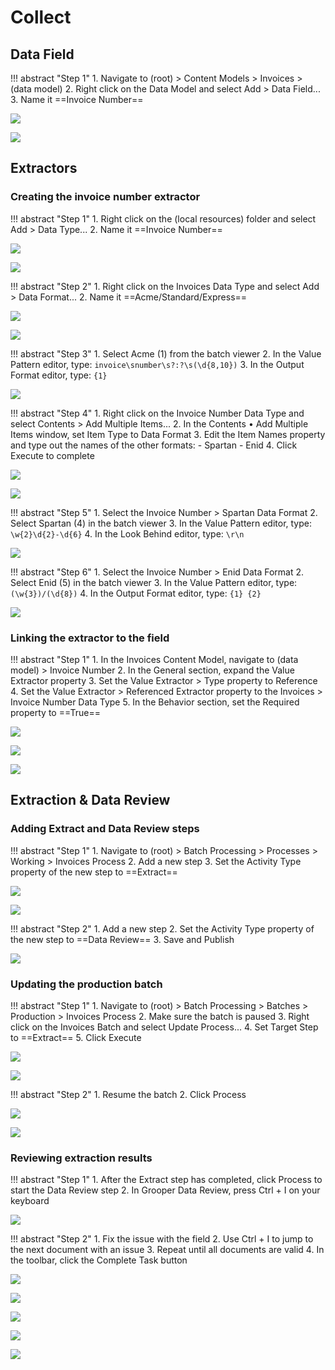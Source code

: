 # Collect

## Data Field

!!! abstract "Step 1"
    1. Navigate to (root) > Content Models > Invoices > (data model)
    2. Right click on the Data Model and select Add > Data Field...
    3. Name it ==Invoice Number==

![](../assets/img/vol-1/4-1/001.png)

![](../assets/img/vol-1/4-1/003.png)

## Extractors

### Creating the invoice number extractor

!!! abstract "Step 1"
    1. Right click on the (local resources) folder and select Add > Data Type...
    2. Name it ==Invoice Number==

![](../assets/img/vol-1/4-1/004.png)

![](../assets/img/vol-1/4-1/006.png)

!!! abstract "Step 2"
    1. Right click on the Invoices Data Type and select Add > Data Format...
    2. Name it ==Acme/Standard/Express==

![](../assets/img/vol-1/4-1/007.png)

![](../assets/img/vol-1/4-1/009.png)

!!! abstract "Step 3"
    1. Select Acme (1) from the batch viewer
    2. In the Value Pattern editor, type:
        ```
        invoice\snumber\s?:?\s(\d{8,10})
        ```
    3. In the Output Format editor, type:
        ```
        {1}
        ```

![](../assets/img/vol-1/4-1/012.png)

!!! abstract "Step 4"
    1. Right click on the Invoice Number Data Type and select Contents > Add Multiple Items...
    2. In the Contents • Add Multiple Items window, set Item Type to Data Format
    3. Edit the Item Names property and type out the names of the other formats:
        - Spartan
        - Enid
    4. Click Execute to complete

![](../assets/img/vol-1/4-1/013.png)

![](../assets/img/vol-1/4-1/014.png)

!!! abstract "Step 5"
    1. Select the Invoice Number > Spartan Data Format
    2. Select Spartan (4) in the batch viewer
    3. In the Value Pattern editor, type:
        ```
        \w{2}\d{2}-\d{6}
        ```
    4. In the Look Behind editor, type:
        ```
        \r\n
        ```

![](../assets/img/vol-1/4-1/020.png)

!!! abstract "Step 6"
    1. Select the Invoice Number > Enid Data Format
    2. Select Enid (5) in the batch viewer
    3. In the Value Pattern editor, type:
        ```
        (\w{3})/(\d{8})
        ```
    4. In the Output Format editor, type:
        ```
        {1} {2}
        ```

![](../assets/img/vol-1/4-1/022-2.png)

### Linking the extractor to the field

!!! abstract "Step 1"
    1. In the Invoices Content Model, navigate to (data model) > Invoice Number
    2. In the General section, expand the Value Extractor property
    3. Set the Value Extractor > Type property to Reference
    4. Set the Value Extractor > Referenced Extractor property to the Invoices > Invoice Number Data Type
    5. In the Behavior section, set the Required property to ==True==

![](../assets/img/vol-1/4-1/030.png)

![](../assets/img/vol-1/4-1/033.png)

![](../assets/img/vol-1/4-1/042.png)

## Extraction & Data Review

### Adding Extract and Data Review steps

!!! abstract "Step 1"
    1. Navigate to (root) > Batch Processing > Processes > Working > Invoices Process
    2. Add a new step
    3. Set the Activity Type property of the new step to ==Extract==

![](../assets/img/vol-1/4-2/001.png)

![](../assets/img/vol-1/4-2/002.png)

!!! abstract "Step 2"
    1. Add a new step
    2. Set the Activity Type property of the new step to ==Data Review==
    3. Save and Publish

![](../assets/img/vol-1/4-2/003.png)

### Updating the production batch

!!! abstract "Step 1"
    1. Navigate to (root) > Batch Processing > Batches > Production > Invoices Process
    2. Make sure the batch is paused
    3. Right click on the Invoices Batch and select Update Process...
    4. Set Target Step to ==Extract==
    5. Click Execute

![](../assets/img/vol-1/4-2/005.png)

![](../assets/img/vol-1/4-2/006.png)

!!! abstract "Step 2"
    1. Resume the batch
    2. Click Process

![](../assets/img/vol-1/4-2/008.png)

![](../assets/img/vol-1/4-2/010.png)

### Reviewing extraction results

!!! abstract "Step 1"
    1. After the Extract step has completed, click Process to start the Data Review step
    2. In Grooper Data Review, press Ctrl + I on your keyboard

![](../assets/img/vol-1/4-2/011.png)

!!! abstract "Step 2"
    1. Fix the issue with the field
    2. Use Ctrl + I to jump to the next document with an issue
    3. Repeat until all documents are valid
    4. In the toolbar, click the Complete Task button

![](../assets/img/vol-1/4-2/018.png)

![](../assets/img/vol-1/4-2/020.png)

![](../assets/img/vol-1/4-2/024.png)

![](../assets/img/vol-1/4-2/027.png)

![](../assets/img/vol-1/4-2/028.png)